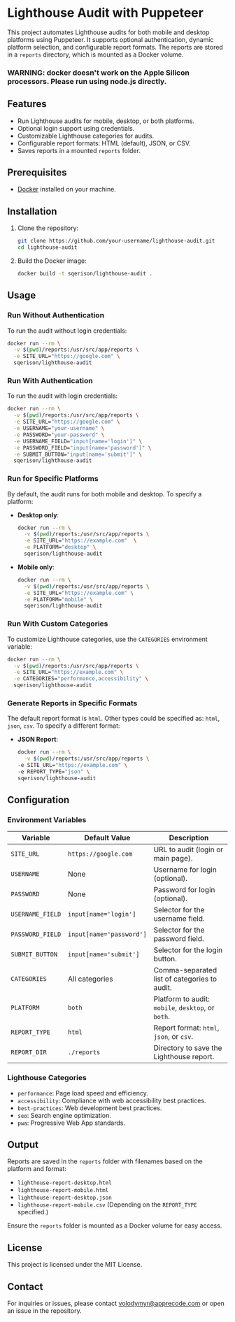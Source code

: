 # Lighthouse Audit with Puppeteer

This project automates Lighthouse audits for both mobile and desktop platforms using Puppeteer. It supports optional authentication, dynamic platform selection, and configurable report formats. The reports are stored in a `reports` directory, which is mounted as a Docker volume.

### WARNING: docker doesn't work on the Apple Silicon processors. Please run using node.js directly.
## Features
- Run Lighthouse audits for mobile, desktop, or both platforms.
- Optional login support using credentials.
- Customizable Lighthouse categories for audits.
- Configurable report formats: HTML (default), JSON, or CSV.
- Saves reports in a mounted `reports` folder.

## Prerequisites
- [Docker](https://www.docker.com) installed on your machine.

## Installation

1. Clone the repository:
   ```bash
   git clone https://github.com/your-username/lighthouse-audit.git
   cd lighthouse-audit
   ```

2. Build the Docker image:
   ```bash
   docker build -t sqerison/lighthouse-audit .
   ```

## Usage

### Run Without Authentication
To run the audit without login credentials:
```bash
docker run --rm \
  -v $(pwd)/reports:/usr/src/app/reports \
  -e SITE_URL="https://google.com" \
  sqerison/lighthouse-audit
```

### Run With Authentication
To run the audit with login credentials:
```bash
docker run --rm \
  -v $(pwd)/reports:/usr/src/app/reports \
  -e SITE_URL="https://google.com" \
  -e USERNAME="your-username" \
  -e PASSWORD="your-password" \
  -e USERNAME_FIELD="input[name='login']" \
  -e PASSWORD_FIELD="input[name='password']" \
  -e SUBMIT_BUTTON="input[name='submit']" \
  sqerison/lighthouse-audit
```

### Run for Specific Platforms
By default, the audit runs for both mobile and desktop. To specify a platform:
- **Desktop only**:
  ```bash
  docker run --rm \
    -v $(pwd)/reports:/usr/src/app/reports \
    -e SITE_URL="https://example.com"  \
    -e PLATFORM="desktop" \
    sqerison/lighthouse-audit
  ```

- **Mobile only**:
  ```bash
  docker run --rm \
    -v $(pwd)/reports:/usr/src/app/reports \
    -e SITE_URL="https://example.com" \
    -e PLATFORM="mobile" \
    sqerison/lighthouse-audit
  ```

### Run With Custom Categories
To customize Lighthouse categories, use the `CATEGORIES` environment variable:
```bash
docker run --rm \
  -v $(pwd)/reports:/usr/src/app/reports \
  -e SITE_URL="https://example.com" \
  -e CATEGORIES="performance,accessibility" \
  sqerison/lighthouse-audit
```

### Generate Reports in Specific Formats
The default report format is `html`. Other types could be specified as: `html`, `json`, `csv`.
To specify a different format:
- **JSON Report**:
  ```bash
  docker run --rm \
    -v $(pwd)/reports:/usr/src/app/reports \
  -e SITE_URL="https://example.com" \
  -e REPORT_TYPE="json" \
  sqerison/lighthouse-audit
  ```

## Configuration

### Environment Variables

| Variable        | Default Value              | Description                                      |
|------------------|----------------------------|--------------------------------------------------|
| `SITE_URL`       | `https://google.com`       | URL to audit (login or main page).              |
| `USERNAME`       | None                       | Username for login (optional).                  |
| `PASSWORD`       | None                       | Password for login (optional).                  |
| `USERNAME_FIELD` | `input[name='login']`      | Selector for the username field.                |
| `PASSWORD_FIELD` | `input[name='password']`   | Selector for the password field.                |
| `SUBMIT_BUTTON`  | `input[name='submit']`     | Selector for the login button.                  |
| `CATEGORIES`     | All categories             | Comma-separated list of categories to audit.    |
| `PLATFORM`       | `both`                     | Platform to audit: `mobile`, `desktop`, or `both`. |
| `REPORT_TYPE`    | `html`                     | Report format: `html`, `json`, or `csv`.        |
| `REPORT_DIR`     | `./reports`                | Directory to save the Lighthouse report.        |

### Lighthouse Categories
- `performance`: Page load speed and efficiency.
- `accessibility`: Compliance with web accessibility best practices.
- `best-practices`: Web development best practices.
- `seo`: Search engine optimization.
- `pwa`: Progressive Web App standards.

## Output

Reports are saved in the `reports` folder with filenames based on the platform and format:
- `lighthouse-report-desktop.html`
- `lighthouse-report-mobile.html`
- `lighthouse-report-desktop.json`
- `lighthouse-report-mobile.csv`
(Depending on the `REPORT_TYPE` specified.)

Ensure the `reports` folder is mounted as a Docker volume for easy access.

## License
This project is licensed under the MIT License.

## Contact
For inquiries or issues, please contact [volodymyr@apprecode.com](mailto:volodymyr@apprecode.com) or open an issue in the repository.
